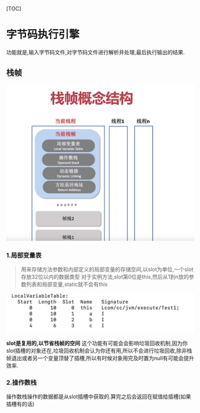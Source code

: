 [TOC]
# 字节码执行引擎
功能就是,输入字节码文件,对字节码文件进行解析并处理,最后执行输出的结果.

## 栈帧
![](https://raw.githubusercontent.com/Haiyang-coder/ImageRepository/main/单独发.png)
### 1.局部变量表
>用来存储方法参数和内部定义的局部变量的存储空间,以slot为单位,一个slot存放32位以内的数据类型
>对于实例方法,slot第0位是this,然后从1到n放的参数列表和局部变量,static就不会有this

![](https://raw.githubusercontent.com/Haiyang-coder/ImageRepository/main/sasfpng)

**slot是复用的,以节省栈帧的空间**
这个功能有可能会会影响垃圾回收机制,因为你slot插槽的对象还在,垃圾回收机制会认为你还有用,所以不会进行垃圾回收,除非栈帧退出或者另一个变量顶替了插槽,所以有时候对象用完及时置为null有可能会提升效率.

### 2.操作数栈
操作数栈操作的数据都是从slot插槽中获取的.算完之后会返回在赋值给插槽(如果插槽有的话)